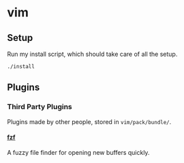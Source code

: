 # vim

## Setup

Run my install script, which should take care of all the setup.

`./install`

## Plugins

### Third Party Plugins

Plugins made by other people, stored in `vim/pack/bundle/`.

#### [fzf](https://github.com/junegunn/fzf)

A fuzzy file finder for opening new buffers quickly.
